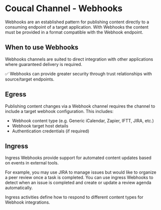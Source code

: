 # Coucal Channel - Webhooks

Webhooks are an established pattern for publishing content directly to a consuming endpoint of a target application.
With Webhooks the content must be provided in a format compatible with the Webhook endpoint.

## When to use Webhooks

Webhooks channels are suited to direct integration with other applications where guaranteed delivery is required.

✅ Webhooks can provide greater security through trust relationships with source/target endpoints.

## Egress

Publishing content changes via a Webhook channel requires the channel to include a target webhook configuration. This 
includes:

- Webhook content type (e.g. Generic iCalendar, Zapier, IFTT, JIRA, etc.)
- Webhook target host details
- Authentication credentials (if required)

## Ingress

Ingress Webhooks provide support for automated content updates based on events in external tools.

For example, you may use JIRA to manage issues but would like to organize a peer review once a task is completed. You
can use ingress Webhooks to detect when an issue is completed and create or update a review agenda automatically.

Ingress activities define how to respond to different content types for Webhook integrations.  
